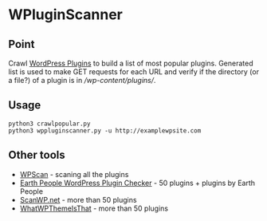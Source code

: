 # WPluginScanner

## Point

Crawl [WordPress Plugins](https://wordpress.org/plugins/browse/popular/) to build a list of most popular plugins. Generated list is used to make GET requests for each URL and verify if the directory (or a file?) of a plugin is in _/wp-content/plugins/_.

## Usage

```
python3 crawlpopular.py
python3 wppluginscanner.py -u http://examplewpsite.com
```

## Other tools

* [WPScan](https://github.com/wpscanteam/wpscan) - scaning all the plugins
* [Earth People WordPress Plugin Checker](https://wppluginchecker.earthpeople.se/) - 50 plugins + plugins by Earth People
* [ScanWP.net](https://scanwp.net/) - more than 50 plugins
* [WhatWPThemeIsThat](https://whatwpthemeisthat.com/top-plugins.html) - more than 50 plugins
